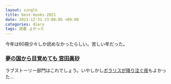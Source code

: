 ```yaml
---
layout: single
title: best-books-2021
date: 2021-12-31 23:00:05 +09:00
categories: diary
tags: 読書 よかった
---
```


今年は60冊少々しか読めなかったらしい。苦しい年だった。

### [夢の国から目覚めても 宮田眞砂](https://www.amazon.co.jp/dp/B08XLVSP73/)

ラブストーリー部門はこれでしょう。いやしかし[ポラリスが降り注ぐ夜](https://www.amazon.co.jp/dp/B0863T57VH)もよかった…



